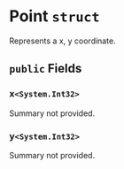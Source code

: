 # Point `struct`

Represents a x, y coordinate.

## `public` Fields

### x`<System.Int32>`

Summary not provided.

### y`<System.Int32>`

Summary not provided.